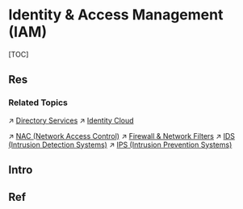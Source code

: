 # Identity & Access Management (IAM)

[TOC]



## Res
### Related Topics
↗ [Directory Services](../../../../🔑%20CS%20Core/🍕%20Database%20System/Directory%20Services/Directory%20Services.md)
↗ [Identity Cloud](../../../../Software%20Engineering/☁️%20Cloud%20Computing%20&%20Cloud%20Native/🌵%20Cloud%20Native%20Overview/🗿%20Cloud%20Models/Cloud%20Service%20(Delivery)%20Models/SaaS%20(Software%20as%20a%20Service)/Identity%20Cloud/Identity%20Cloud.md)

↗ [NAC (Network Access Control)](../🛌%20Comprehensive%20Defense%20Systems%20&%20Security%20Products/Network%20&%20Web%20Security%20Products/NAC%20(Network%20Access%20Control).md)
↗ [Firewall & Network Filters](../🛌%20Comprehensive%20Defense%20Systems%20&%20Security%20Products/Network%20&%20Web%20Security%20Products/Firewall%20&%20Network%20Filters/Firewall%20&%20Network%20Filters.md)
↗ [IDS (Intrusion Detection Systems)](../🛌%20Comprehensive%20Defense%20Systems%20&%20Security%20Products/Network%20&%20Web%20Security%20Products/IDS%20(Intrusion%20Detection%20Systems)/IDS%20(Intrusion%20Detection%20Systems).md)
↗ [IPS (Intrusion Prevention Systems)](../🛌%20Comprehensive%20Defense%20Systems%20&%20Security%20Products/Network%20&%20Web%20Security%20Products/IPS%20(Intrusion%20Prevention%20Systems)/IPS%20(Intrusion%20Prevention%20Systems).md)



## Intro



## Ref
[What is identity and access management (IAM)?]: https://www.microsoft.com/en-us/security/business/security-101/what-is-identity-access-management-iam

